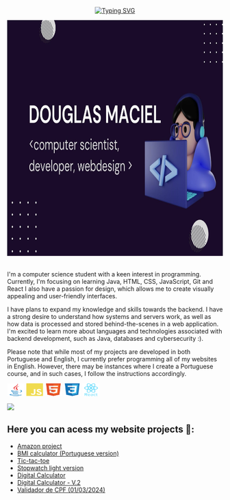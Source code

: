 <div align="center" >
  
[![Typing SVG](https://readme-typing-svg.herokuapp.com?font=Fira+Code&size=40&duration=2000&pause=600&color=0B5A0C&background=FFFFFF00&center=true&vCenter=true&random=false&width=1200&height=70&lines=%3CI+am+a+developer%3E;too+proud+to+be+brazilian;and+I+am+Douglas)](https://git.io/typing-svg)
  
<img src="https://github.com/macieldearaujo/macieldearaujo/blob/main/header-github%20(1).jpg?raw=true" alt="Descrição da imagem" height="550em">
</div>


<div style="display: inline_block"><br>

<p>I'm a computer science student with a keen interest in programming. Currently, I'm focusing on learning Java, HTML, CSS, JavaScript, Git and React I also have a passion for design, which allows me to create visually appealing and user-friendly interfaces.</p>
<p>I have plans to expand my knowledge and skills towards the backend. I have a strong desire to understand how systems and servers work, as well as how data is processed and stored behind-the-scenes in a web application. I'm excited to learn more about languages and technologies associated with backend development, such as Java, databases and cybersecurity :).</p>
<p>Please note that while most of my projects are developed in both Portuguese and English, I currently prefer programming all of my websites in English. However, there may be instances where I create a Portuguese course, and in such cases, I follow the instructions accordingly.</p>
  <img align="center" alt="JAVA" height="30" width="40" src="https://raw.githubusercontent.com/devicons/devicon/55609aa5bd817ff167afce0d965585c92040787a/icons/java/java-original.svg">
  <img align="center" alt="Js" height="30" width="40" src="https://raw.githubusercontent.com/devicons/devicon/master/icons/javascript/javascript-plain.svg">  
  <img align="center" alt="HTML5" height="30" width="40" src="https://raw.githubusercontent.com/devicons/devicon/master/icons/html5/html5-original.svg">
  <img align="center" alt="CSS3" height="30" width="40" src="https://raw.githubusercontent.com/devicons/devicon/master/icons/css3/css3-original.svg">
  <img align="center" alt="REACT.JS" height="30" width="40" src="https://github.com/devicons/devicon/blob/master/icons/react/react-original-wordmark.svg">
  
</div>
<br>
<div>
<a href="https://www.linkedin.com/in/douglas-maciel-de-ara%C3%BAjo-350928225/"><img src="https://img.shields.io/badge/-LinkedIn-%230077B5?style=for-the-badge&logo=linkedin&logoColor=white" target="_blank"></a>
</div>

<div>
  <h2>Here you can acess my website projects 🔌:</h2>
  <ul>
    <li><a href="https://macieldearaujo.github.io/javascript-amazon-project/">Amazon project</a></li>
    <li><a href="https://macieldearaujo.github.io/imc-projeto/">BMI calculator (Portuguese version)</a></li>
    <li><a href="https://macieldearaujo.github.io/tic-tac-toe/">Tic-tac-toe</a></li>
    <li><a href="https://macieldearaujo.github.io/stopwatch/">Stopwatch light version</a></li>
    <li><a href="https://macieldearaujo.github.io/digital-calculator/">Digital Calculator</a></li>
    <li><a href="https://macieldearaujo.github.io/calculator-v.2/">Digital Calculator - V.2</a></li>
    <li><a href="https://macieldearaujo.github.io/cpf-validador/">Validador de CPF (01/03/2024)</a></li>
  </ul>
</div>
